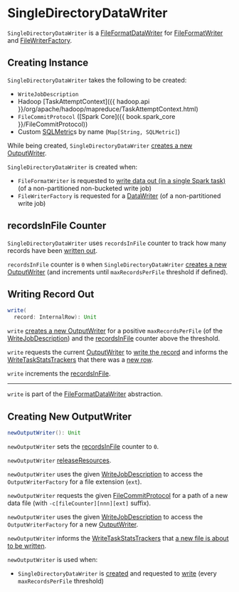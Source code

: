 # SingleDirectoryDataWriter

`SingleDirectoryDataWriter` is a [FileFormatDataWriter](FileFormatDataWriter.md) for [FileFormatWriter](FileFormatWriter.md) and [FileWriterFactory](FileWriterFactory.md).

## Creating Instance

`SingleDirectoryDataWriter` takes the following to be created:

* <span id="description"> `WriteJobDescription`
* <span id="taskAttemptContext"> Hadoop [TaskAttemptContext]({{ hadoop.api }}/org/apache/hadoop/mapreduce/TaskAttemptContext.html)
* <span id="committer"> `FileCommitProtocol` ([Spark Core]({{ book.spark_core }}/FileCommitProtocol))
* <span id="customMetrics"> Custom [SQLMetric](../physical-operators/SQLMetric.md)s by name (`Map[String, SQLMetric]`)

While being created, `SingleDirectoryDataWriter` [creates a new OutputWriter](#newOutputWriter).

`SingleDirectoryDataWriter` is created when:

* `FileFormatWriter` is requested to [write data out (in a single Spark task)](FileFormatWriter.md#executeTask) (of a non-partitioned non-bucketed write job)
* `FileWriterFactory` is requested for a [DataWriter](FileWriterFactory.md#createWriter) (of a non-partitioned write job)

## <span id="recordsInFile"> recordsInFile Counter

`SingleDirectoryDataWriter` uses `recordsInFile` counter to track how many records have been [written out](#write).

`recordsInFile` counter is `0` when `SingleDirectoryDataWriter` [creates a new OutputWriter](#newOutputWriter) (and increments until `maxRecordsPerFile` threshold if defined).

## <span id="write"> Writing Record Out

```scala
write(
  record: InternalRow): Unit
```

`write` [creates a new OutputWriter](#newOutputWriter) for a positive `maxRecordsPerFile` (of the [WriteJobDescription](#description)) and the [recordsInFile](#recordsInFile) counter above the threshold.

`write` requests the current [OutputWriter](#currentWriter) to [write the record](OutputWriter.md#write) and informs the [WriteTaskStatsTrackers](#statsTrackers) that there was a [new row](WriteTaskStatsTracker.md#newRow).

`write` increments the [recordsInFile](#recordsInFile).

---

`write` is part of the [FileFormatDataWriter](FileFormatDataWriter.md#write) abstraction.

## <span id="newOutputWriter"> Creating New OutputWriter

```scala
newOutputWriter(): Unit
```

`newOutputWriter` sets the [recordsInFile](#recordsInFile) counter to `0`.

`newOutputWriter` [releaseResources](#releaseResources).

`newOutputWriter` uses the given [WriteJobDescription](#description) to access the `OutputWriterFactory` for a file extension (`ext`).

`newOutputWriter` requests the given [FileCommitProtocol](#committer) for a path of a new data file (with `-c[fileCounter][nnn][ext]` suffix).

`newOutputWriter` uses the given [WriteJobDescription](#description) to access the `OutputWriterFactory` for a new [OutputWriter](#currentWriter).

`newOutputWriter` informs the [WriteTaskStatsTrackers](#statsTrackers) that [a new file is about to be written](WriteTaskStatsTracker.md#newFile).

`newOutputWriter` is used when:

* `SingleDirectoryDataWriter` is [created](#creating-instance) and requested to [write](#write) (every `maxRecordsPerFile` threshold)
